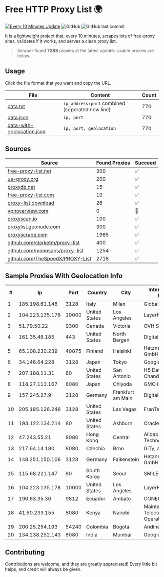
# Free HTTP Proxy List 🌍

[![Every 10 Minutes Update](https://github.com/mertguvencli/http-proxy-list/actions/workflows/main.yml/badge.svg?branch=main)](https://github.com/mertguvencli/http-proxy-list/actions/workflows/main.yml)
![GitHub](https://img.shields.io/github/license/mertguvencli/http-proxy-list)
![GitHub last commit](https://img.shields.io/github/last-commit/mertguvencli/http-proxy-list)

It is a lightweight project that, every 10 minutes, scrapes lots of free-proxy sites, validates if it works, and serves a clean proxy list.


> Scraper found **7288** proxies at the latest update. Usable proxies are below.

## Usage

Click the file format that you want and copy the URL.


|File|Content|Count|
|----|-------|-----|
|[data.txt](https://raw.githubusercontent.com/mertguvencli/http-proxy-list/main/proxy-list/data.txt)|`ip_address:port` combined (seperated new line)|770|
|[data.json](https://raw.githubusercontent.com/mertguvencli/http-proxy-list/main/proxy-list/data.json)|`ip, port`|770|
|[data-with-geolocation.json](https://raw.githubusercontent.com/mertguvencli/http-proxy-list/main/proxy-list/data-with-geolocation.json)|`ip, port, geolocation`|770|

## Sources

|Source|Found Proxies|Succeed|
|------|-------------|-------|
|[free-proxy-list.net](https://free-proxy-list.net)|300|✅|
|[us-proxy.org](https://www.us-proxy.org)|200|✅|
|[proxydb.net](http://proxydb.net)|15|✅|
|[free-proxy-list.com](https://free-proxy-list.com/?page=&port=&type%5B%5D=http&type%5B%5D=https&up_time=0&search=Search)|10|✅|
|[proxy-list.download](https://www.proxy-list.download/HTTP)|26|✅|
|[vpnoverview.com](https://vpnoverview.com/privacy/anonymous-browsing/free-proxy-servers)|0|🚫|
|[proxyscan.io](https://www.proxyscan.io)|100|✅|
|[proxylist.geonode.com](https://proxylist.geonode.com/api/proxy-list?limit=300&page=1&sort_by=lastChecked&sort_type=desc&protocols=http,https)|300|✅|
|[proxyscrape.com](https://api.proxyscrape.com/v2/?request=displayproxies&protocol=http&timeout=10000&country=all&ssl=all&anonymity=all)|1965|✅|
|[github.com/clarketm/proxy-list](https://raw.githubusercontent.com/clarketm/proxy-list/master/proxy-list-raw.txt)|400|✅|
|[github.com/monosans/proxy-list](https://raw.githubusercontent.com/monosans/proxy-list/main/proxies/http.txt)|1254|✅|
|[github.com/TheSpeedX/PROXY-List](https://raw.githubusercontent.com/TheSpeedX/PROXY-List/master/http.txt)|2718|✅|


## Sample Proxies With Geolocation Info

|#|Ip|Port|Country|City|Internet Service Provider|
|-|--|----|-------|----|-------------------------|
|1|185.198.61.146|3128|Italy|Milan|Global Router LLC|
|2|104.223.135.178|10000|United States|Los Angeles|LayerHost|
|3|51.79.50.22|9300|Canada|Victoria|OVH SAS|
|4|161.35.48.185|443|United States|North Bergen|DigitalOcean, LLC|
|5|65.108.230.239|40875|Finland|Helsinki|Hetzner Online GmbH|
|6|34.146.64.228|3128|Japan|Tokyo|Google LLC|
|7|207.188.11.31|80|United States|San Antonio|H5 Data Centers - Chandler LLC|
|8|118.27.113.167|8080|Japan|Chiyoda|GMO Internet, Inc.|
|9|157.245.27.9|3128|Germany|Frankfurt am Main|DigitalOcean, LLC|
|10|205.185.126.246|3128|United States|Las Vegas|FranTech Solutions|
|11|193.122.134.214|80|United States|Ashburn|Oracle Corporation|
|12|47.243.55.21|8080|Hong Kong|Central|Alibaba (US) Technology Co., Ltd.|
|13|217.64.14.180|8080|Czechia|Brno|GiTy, a.s.|
|14|148.251.150.106|3128|Germany|Falkenstein|Hetzner Online GmbH|
|15|115.68.221.147|80|South Korea|Seoul|SMILESERV|
|16|104.223.135.178|10000|United States|Los Angeles|LayerHost|
|17|190.63.35.30|9812|Ecuador|Ambato|CONECEL|
|18|41.60.233.155|8080|Kenya|Nairobi|Maintainer Liquid Telecommunications Operations Limited|
|19|200.25.254.193|54240|Colombia|Bogotá|Andinet ON Line|
|20|134.238.252.143|8080|India|Mumbai|Google LLC|



## Contributing

Contributions are welcome, and they are greatly appreciated! Every
little bit helps, and credit will always be given.


